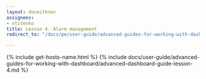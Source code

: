 ```yaml
---
layout: docwithnav
assignees:
- stitenko
title: Lesson 4. Alarm management
redirect_to: "/docs/pe/user-guide/advanced-guides-for-working-with-dashboard/advanced-dashboard-guide-lesson-4/"

---
```


{% include get-hosts-name.html %}
{% include docs/user-guide/advanced-guides-for-working-with-dashboard/advanced-dashboard-guide-lesson-4.md %}
